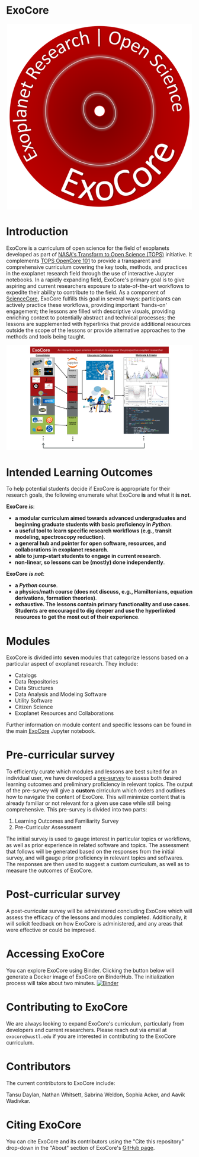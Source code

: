 # ExoCore

<p align="center">
  <img src="./ExoCore/Auxiliary_Files/Graphics/Main_Page/ExoCore_Logo.png" alt="ExoCore" width="500" />
</p>


# Introduction

ExoCore is a curriculum of open science for the field of exoplanets developed as part of [NASA's Transform to Open Science (TOPS)](https://nasa.github.io/Transform-to-Open-Science/) initiative. It complements [TOPS OpenCore 101](https://nasa.github.io/Transform-to-Open-Science/take-os101/) to provide a transparent and comprehensive curriculum covering the key tools, methods, and practices in the exoplanet research field through the use of interactive Jupyter notebooks. In a rapidly expanding field, ExoCore's primary goal is to give aspiring and current researchers exposure to state-of-the-art workflows to expedite their ability to contribute to the field. As a component of [ScienceCore](https://www.nasa.gov/centers-and-facilities/marshall/nasa-boosts-open-science-through-innovative-training/), ExoCore fulfills this goal in several ways: participants can actively practice these workflows, providing important 'hands-on' engagement; the lessons are filled with descriptive visuals, providing enriching context to potentially abstract and technical processes; the lessons are supplemented with hyperlinks that provide additional resources outside the scope of the lessons or provide alternative approaches to the methods and tools being taught.

![image](./ExoCore/Auxiliary_Files/Graphics/Main_Page/ExoCore_V2.png)


# Intended Learning Outcomes

To help potential students decide if ExoCore is appropriate for their research goals, the following enumerate what ExoCore **is** and what it **is not**.

<div class="alert alert-block alert-info">

**ExoCore ***is*****:
* **a modular curriculum aimed towards advanced undergraduates and beginning graduate students with basic proficiency in ***Python*****.
* **a useful tool to learn specific research workflows (e.g., transit modeling, spectroscopy reduction)**.
* **a general hub and pointer for open software, resources, and collaborations in exoplanet research**.
* **able to jump-start students to engage in current research**.
* **non-linear, so lessons can be (mostly) done independently**.

</div>

<div class="alert alert-block alert-warning">

**ExoCore** ***is not***:
* **a ***Python*** course**.
* **a physics/math course (does not discuss, e.g., Hamiltonians, equation derivations, formation theories)**.
* **exhaustive. The lessons contain **primary** functionality and use cases. Students are encouraged to dig deeper and use the hyperlinked resources to get the most out of their experience**.

</div>

# Modules

ExoCore is divided into **seven** modules that categorize lessons based on a particular aspect of exoplanet research. They include:

* Catalogs
* Data Repositories
* Data Structures
* Data Analysis and Modeling Software
* Utility Software
* Citizen Science
* Exoplanet Resources and Collaborations

Further information on module content and specific lessons can be found in the main [ExoCore](./ExoCore/ExoCore.ipynb) Jupyter notebook.

# Pre-curricular survey

To efficiently curate which modules and lessons are best suited for an individual user, we have developed a [pre-survey]() to assess both desired learning outcomes and preliminary proficiency in relevant topics. The output of the pre-survey will give a **custom** cirriculum which orders and outlines how to navigate the content of ExoCore. This will minimize content that is already familiar or not relevant for a given use case while still being comprehensive. This pre-survey is divided into two parts:

1. Learning Outcomes and Familiarity Survey
2. Pre-Curricular Assessment

The initial survey is used to gauge interest in particular topics or workflows, as well as prior experience in related software and topics. The assessment that follows will be generated based on the responses from the initial survey, and will gauge prior proficiency in relevant topics and softwares. The responses are then used to suggest a custom curriculum, as well as to measure the outcomes of ExoCore.

# Post-curricular survey

A post-curricular survey will be administered concluding ExoCore which will assess the efficacy of the lessons and modules completed. Additionally, it will solicit feedback on how ExoCore is administered, and any areas that were effective or could be improved.

# Accessing ExoCore
You can explore ExoCore using Binder. Clicking the button below will generate a Docker image of ExoCore on BinderHub. The initialization process will take about two minutes.
[![Binder](https://mybinder.org/badge_logo.svg)](https://mybinder.org/v2/gh/astromusers/exocore/HEAD)


# Contributing to ExoCore

We are always looking to expand ExoCore's curriculum, particularly from developers and current researchers. Please reach out via email at `exocore@wustl.edu` if you are interested in contributing to the ExoCore curriculum.

# Contributors

The current contributors to ExoCore include:

Tansu Daylan, Nathan Whitsett, Sabrina Weldon, Sophia Acker, and Aavik Wadivkar.


# Citing ExoCore

You can cite ExoCore and its contributors using the "Cite this repository" drop-down in the "About" section of ExoCore's [GitHub page](https://github.com/AstroMusers/ExoCore).
